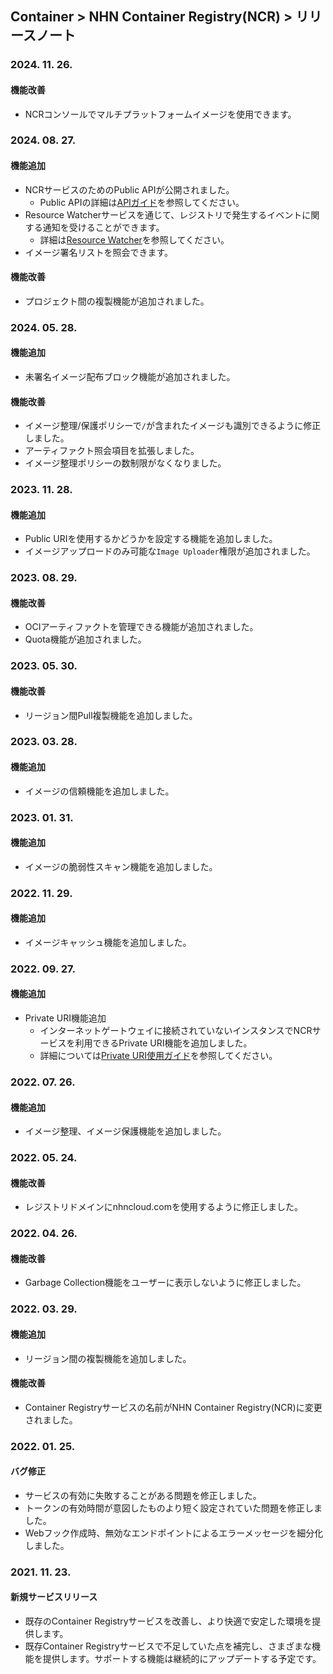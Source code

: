 ## Container > NHN Container Registry(NCR)  > リリースノート

### 2024. 11. 26.

#### 機能改善

* NCRコンソールでマルチプラットフォームイメージを使用できます。

### 2024. 08. 27.

#### 機能追加

* NCRサービスのためのPublic APIが公開されました。
  * Public APIの詳細は[APIガイド](/Container/NCR/ja/public-api/)を参照してください。
* Resource Watcherサービスを通じて、レジストリで発生するイベントに関する通知を受けることができます。
  * 詳細は[Resource Watcher](/Governance%20&%20Audit/Resource%20Watcher/ja/overview)を参照してください。
* イメージ署名リストを照会できます。

#### 機能改善

* プロジェクト間の複製機能が追加されました。

### 2024. 05. 28.

#### 機能追加
* 未署名イメージ配布ブロック機能が追加されました。

#### 機能改善
* イメージ整理/保護ポリシーで`/`が含まれたイメージも識別できるように修正しました。
* アーティファクト照会項目を拡張しました。
* イメージ整理ポリシーの数制限がなくなりました。

### 2023. 11. 28.

#### 機能追加
* Public URIを使用するかどうかを設定する機能を追加しました。
* イメージアップロードのみ可能な`Image Uploader`権限が追加されました。

### 2023. 08. 29.

#### 機能改善

* OCIアーティファクトを管理できる機能が追加されました。
* Quota機能が追加されました。

### 2023. 05. 30.

#### 機能改善

* リージョン間Pull複製機能を追加しました。

### 2023. 03. 28.

#### 機能追加

* イメージの信頼機能を追加しました。

### 2023. 01. 31.

#### 機能追加

* イメージの脆弱性スキャン機能を追加しました。

### 2022. 11. 29.

#### 機能追加

* イメージキャッシュ機能を追加しました。

### 2022. 09. 27.

#### 機能追加

* Private URI機能追加
  * インターネットゲートウェイに接続されていないインスタンスでNCRサービスを利用できるPrivate URI機能を追加しました。
  * 詳細については[Private URI使用ガイド](./user-guide/#private-uri)を参照してください。

### 2022. 07. 26.

#### 機能追加

* イメージ整理、イメージ保護機能を追加しました。

### 2022. 05. 24.

#### 機能改善

* レジストリドメインにnhncloud.comを使用するように修正しました。

### 2022. 04. 26.

#### 機能改善

* Garbage Collection機能をユーザーに表示しないように修正しました。

### 2022. 03. 29.

#### 機能追加

* リージョン間の複製機能を追加しました。

#### 機能改善

* Container Registryサービスの名前がNHN Container Registry(NCR)に変更されました。

### 2022. 01. 25.
#### バグ修正
* サービスの有効に失敗することがある問題を修正しました。
* トークンの有効時間が意図したものより短く設定されていた問題を修正しました。
* Webフック作成時、無効なエンドポイントによるエラーメッセージを細分化しました。

### 2021. 11. 23.
#### 新規サービスリリース
* 既存のContainer Registryサービスを改善し、より快適で安定した環境を提供します。
* 既存Container Registryサービスで不足していた点を補完し、さまざまな機能を提供します。サポートする機能は継続的にアップデートする予定です。
